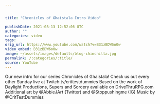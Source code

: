 ```yaml
---


title: "Chronicles of Ghaistala Intro Video"

publishDate: 2021-08-13 12:52:06 UTC
author: ""
categories: video
tags: 
orig_url: https://www.youtube.com/watch?v=B31zBDW6o0w
video_embed: B31zBDW6o0w
image: ~/assets/images/defaults/blog-chinchilla.jpg
permalink: /:categories/:title/
source: YouTube
---
```

Our new intro for our series Chronicles of Ghaistala! Check us out every other Sunday live at Twitch.tv/crittestdummies Based on the work of Daylight Productions, Supers and Sorcery available on DriveThruRPG.com Additional art by @AbbieJArt (Twitter) and @Stoppushingme (IG) Music by @CritTestDummies